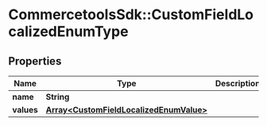 # CommercetoolsSdk::CustomFieldLocalizedEnumType

## Properties
Name | Type | Description | Notes
------------ | ------------- | ------------- | -------------
**name** | **String** |  | [optional] 
**values** | [**Array&lt;CustomFieldLocalizedEnumValue&gt;**](CustomFieldLocalizedEnumValue.md) |  | [optional] 


